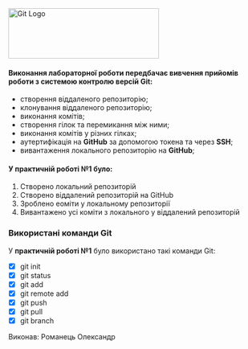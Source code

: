 
<img src="https://media.ztu.edu.ua/wp-content/uploads/2020/02/Group-6-1-1536x465.png " alt="Git Logo" width="300" height="100">

#### Виконання лабораторної роботи передбачає вивчення прийомів роботи з системою контролю версій __Git__:
- створення віддаленого репозиторію;
- клонування віддаленого репозиторію;
- виконання комітів;
- створення гілок та перемикання між ними;
- виконання комітів у різних гілках;
- аутертифікація на __GitHub__ за допомогою токена та через __SSH__;
- вивантаження локального репозиторію на __GitHub__;

#### У __практичній роботі №1__ було:
1. Створено локальний репозиторій
2. Створено віддалений репозиторій на GitHub
3. Зроблено еоміти у локальному репозиторії
4. Вивантажено усі коміти з локального у віддалений репозиторій

### Використані команди Git
У __практичній роботі №1__ було використано такі команди Git:
- [x] git init
- [x] git status
- [x] git add
- [x] git remote add
- [x] git push
- [x] git pull
- [x] git branch

Виконав: Романець Олександр
